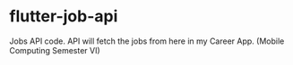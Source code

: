 # flutter-job-api
Jobs API code. API will fetch the jobs from here in my Career App. (Mobile Computing Semester VI)

